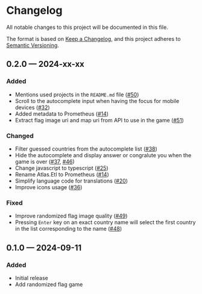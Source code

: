 # Changelog

All notable changes to this project will be documented in this file.

The format is based on [Keep a Changelog](https://keepachangelog.com/en/1.0.0/),
and this project adheres to [Semantic Versioning](https://semver.org/spec/v2.0.0.html).

## 0.2.0 &#8212; 2024-xx-xx

### Added

- Mentions used projects in the `README.md` file ([#50])
- Scroll to the autocomplete input when having the focus for mobile devices ([#32])
- Added metadata to Prometheus ([#14])
- Extract flag image uri and map uri from API to use in the game ([#51])

### Changed

- Filter guessed countries from the autocomplete list ([#38])
- Hide the autocomplete and display answer or congralute you when the game is over ([#37], [#46])
- Change javascript to typescript ([#25])
- Rename Atlas.Etl to Prometheus ([#14])
- Simplify language code for translations ([#20])
- Improve icons usage ([#36])

### Fixed

- Improve randomized flag image quality ([#49])
- Pressing `Enter` key on an exact country name will select the first country in the list corresponding to the name ([#48])

## 0.1.0 &#8212; 2024-09-11

### Added

- Initial release
- Add randomized flag game

<!-- 0.2.0 -->
[#14]: https://github.com/wavepulse/atlas/issues/14
[#20]: https://github.com/wavepulse/atlas/issues/20
[#25]: https://github.com/wavepulse/atlas/issues/25
[#32]: https://github.com/wavepulse/atlas/issues/32
[#36]: https://github.com/wavepulse/atlas/issues/36
[#37]: https://github.com/wavepulse/atlas/issues/37
[#38]: https://github.com/wavepulse/atlas/issues/38
[#46]: https://github.com/wavepulse/atlas/issues/46
[#48]: https://github.com/wavepulse/atlas/issues/48
[#49]: https://github.com/wavepulse/atlas/issues/49
[#50]: https://github.com/wavepulse/atlas/issues/50
[#51]: https://github.com/wavepulse/atlas/issues/50
